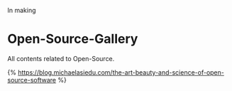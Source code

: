 In making 

# Open-Source-Gallery
All contents related to Open-Source.

{% https://blog.michaelasiedu.com/the-art-beauty-and-science-of-open-source-software %}

